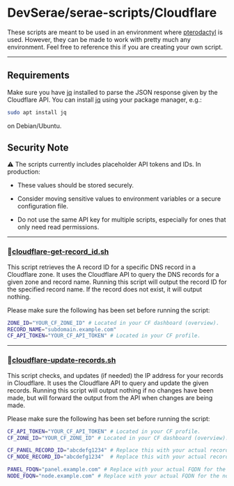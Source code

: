 # DevSerae/serae-scripts/Cloudflare

These scripts are meant to be used in an environment where [pterodactyl](https://pterodactyl.io) is used. However, they can be made to work with pretty much any environment. Feel free to reference this if you are creating your own script.

---

## Requirements

Make sure you have [jq](https://jqlang.org/) installed to parse the JSON response given by the Cloudflare API. You can install [jq](https://jqlang.org/) using your package manager, e.g.:

```bash
sudo apt install jq
```

on Debian/Ubuntu.

## Security Note

⚠️ The scripts currently includes placeholder API tokens and IDs. In production:

- These values should be stored securely.

- Consider moving sensitive values to environment variables or a secure configuration file.
  
- Do not use the same API key for multiple scripts, especially for ones that only need read permissions.

---

### 📜[cloudflare-get-record_id.sh](https://github.com/DevSerae/serae-scripts/blob/main/Cloudflare/cloudflare-get-record_id.sh)

This script retrieves the A record ID for a specific DNS record in a Cloudflare zone. It uses the Cloudflare API to query the DNS records for a given zone and record name. Running this script will output the record ID for the specified record name. If the record does not exist, it will output nothing.

Please make sure the following has been set before running the script:

```bash
ZONE_ID="YOUR_CF_ZONE_ID" # Located in your CF dashboard (overview).
RECORD_NAME="subdomain.example.com"
CF_API_TOKEN="YOUR_CF_API_TOKEN" # Located in your CF profile.
```

---

### 📜[cloudflare-update-records.sh](https://github.com/DevSerae/serae-scripts/blob/main/Cloudflare/cloudflare-update-records.sh)

This script checks, and updates (if needed) the IP address for your records in Cloudflare. It uses the Cloudflare API to query and update the given records. Running this script will output nothing if no changes have been made, but will forward the output from the API when changes are being made.

Please make sure the following has been set before running the script:

```bash
CF_API_TOKEN="YOUR_CF_API_TOKEN" # Located in your CF profile.
CF_ZONE_ID="YOUR_CF_ZONE_ID" # Located in your CF dashboard (overview).

CF_PANEL_RECORD_ID="abcdefg1234" # Replace this with your actual record ID for panel.example.com
CF_NODE_RECORD_ID="abcdefg1234"  # Replace this with your actual record ID for node.example.com

PANEL_FDQN="panel.example.com" # Replace with your actual FQDN for the panel
NODE_FDQN="node.example.com" # Replace with your actual FQDN for the node
```

